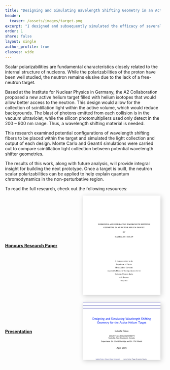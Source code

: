 ```yaml
---
title: "Designing and Simulating Wavelength Shifting Geometry in an Active Helium Target"
header:
  teaser: /assets/images/target.png
excerpt: "I designed and subsequently simulated the efficacy of several configurations of wavelength shifting fibers to be placed inside a proposed active helium target at the Mainz Microtron in Germany as part of my honours thesis."
order: 1
share: false
layout: single
author_profile: true
classes: wide
---
```


Scalar polarizabilities are fundamental characteristics closely related to the internal structure of nucleons. While the polarizabilities of the proton have been well studied, the neutron remains elusive due to the lack of a free-neutron target.

Based at the Institute for Nuclear Physics in Germany, the A2 Collaboration proposed a new active helium target filled with helium isotopes that would allow better access to the neutron. This design would allow for the collection of scintillation light within the active volume, which would reduce backgrounds. The blast of photons emitted from each collision is in the vacuum ultraviolet, while the silicon photomultipliers used only detect in the 200 – 900 nm range. Thus, a wavelength shifting material is needed.

This research examined potential configurations of wavelength shifting fibers to be placed within the target and simulated the light collection and output of each design. Monte Carlo and Geant4 simulations were carried out to compare scintillation light collection between potential wavelength shifter geometries.

The results of this work, along with future analysis, will provide integral insight for building the next prototype. Once a target is built, the neutron scalar polarizabilities can be applied to help explain quantum chromodynamics in the non-perturbative region.


To read the full research, check out the following resources:








<style>
    .shadow-img {
        transition: all 0.3s;
        box-shadow: 3px 3px 15px rgba(0,0,0,0.2);
    }

    .shadow-img:hover {
        box-shadow: 3px 3px 15px rgba(0,0,0,0.4);
    }
</style>
<html lang="en">
<head>
    <meta charset="UTF-8">
    <meta name="viewport" content="width=device-width, initial-scale=1.0">
    <title>Your Research</title>
    <style>
        .container {
            display: flex;
            justify-content: space-between;
            align-items: center;
            margin-bottom: 20px;
        }
        .title {
            font-weight: bold;
            width: 40%;
        }
        .image-container {
            width: 50%;
            text-align: right;
        }
        img {
            width: 100%;
        }
    </style>
</head>
<body>

<div class="container">
    <div class="title">
        <a href="/assets/files/undergrad_thesis.pdf" target="_blank" > Honours Research Paper</a>
    </div>
    <div class="image-container">
        <a href="/assets/files/undergrad_thesis.pdf" target="_blank">
            <!-- The addition of the shadow-img class -->
            <img class="shadow-img" src="/assets/images/thesis_screenshot.png" alt="undergrad_thesis"/>
        </a>
    </div>
</div>

<div class="container">
    <div class="title">
        <a href="/assets/files/thesis_presentation.pdf" target="_blank" >Presentation</a>
    </div>
    <div class="image-container">
        <a href="/assets/files/thesis_presentation.pdf" target="_blank" >
            <!-- And here as well -->
            <img class="shadow-img" src="/assets/images/thesis_presentation_screenshot.png" alt="thesis_presentation"/>
        </a>
    </div>
</div>


</body>
</html>
